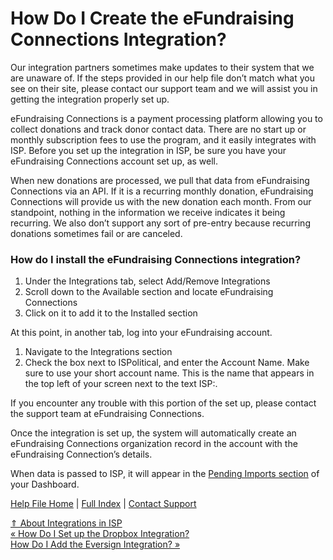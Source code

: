  How Do I Create the eFundraising Connections Integration?
==========

Our integration partners sometimes make updates to their system that we are unaware of. If the steps provided in our help file don’t match what you see on their site, please contact our support team and we will assist you in getting the integration properly set up.

eFundraising Connections is a payment processing platform allowing you to collect donations and track donor contact data. There are no start up or monthly subscription fees to use the program, and it easily integrates with ISP. Before you set up the integration in ISP, be sure you have your eFundraising Connections account set up, as well.

When new donations are processed, we pull that data from eFundraising Connections via an API. If it is a recurring monthly donation, eFundraising Connections will provide us with the new donation each month. From our standpoint, nothing in the information we receive indicates it being recurring. We also don’t support any sort of pre-entry because recurring donations sometimes fail or are canceled.

### How do I install the eFundraising Connections integration? ###

1. Under the Integrations tab, select Add/Remove Integrations  
2. Scroll down to the Available section and locate eFundraising Connections  
3. Click on it to add it to the Installed section

At this point, in another tab, log into your eFundraising account.

1. Navigate to the Integrations section  
2. Check the box next to ISPolitical, and enter the Account Name. Make sure to use your short account name. This is the name that appears in the top left of your screen next to the text ISP:.

If you encounter any trouble with this portion of the set up, please contact the support team at eFundraising Connections.

Once the integration is set up, the system will automatically create an eFundraising Connections organization record in the account with the eFundraising Connection’s details.

When data is passed to ISP, it will appear in the [Pending Imports section](https://ispolitical.com/what-are-pending-imports-and-how-do-i-process-them/) of your Dashboard. 

[Help File Home](/help/) | [Full Index](/Help-File-Directory/) | [Contact Support](mailto:support@ISPolitical.com)

[⇑ About Integrations in ISP](/About-Integrations-in-ISP)  
[« How Do I Set up the Dropbox Integration?](/How-Do-I-Set-Up-the-Dropbox-Integration)  
[How Do I Add the Eversign Integration? »](/How-Do-I-Add-the-Eversign-Integration)